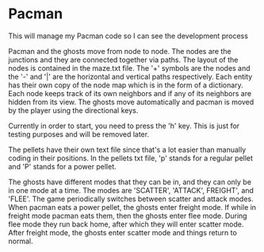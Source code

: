 # Pacman
This will manage my Pacman code so I can see the development process

Pacman and the ghosts move from node to node.  The nodes are the junctions and they are connected together via paths.  The layout of the nodes is contained in the maze.txt file.  The '+' symbols are the nodes and the '-' and '|' are the horizontal and vertical paths respectively.  Each entity has their own copy of the node map which is in the form of a dictionary.  Each node keeps track of its own neighbors and if any of its neighbors are hidden from its view.  The ghosts move automatically and pacman is moved by the player using the directional keys.

Currently in order to start, you need to press the 'h' key.  This is just for testing purposes and will be removed later.  

The pellets have their own text file since that's a lot easier than manually coding in their positions.  In the pellets txt file, 'p' stands for a regular pellet and 'P' stands for a power pellet.  

The ghosts have different modes that they can be in, and they can only be in one mode at a time.  The modes are 'SCATTER', 'ATTACK', FREIGHT', and 'FLEE'.  The game periodically switches between scatter and attack modes.  When pacman eats a power pellet, the ghosts enter freight mode.  If while in freight mode pacman eats them, then the ghosts enter flee mode.  During flee mode they run back home, after which they will enter scatter mode.  After freight mode, the ghosts enter scatter mode and things return to normal.  


